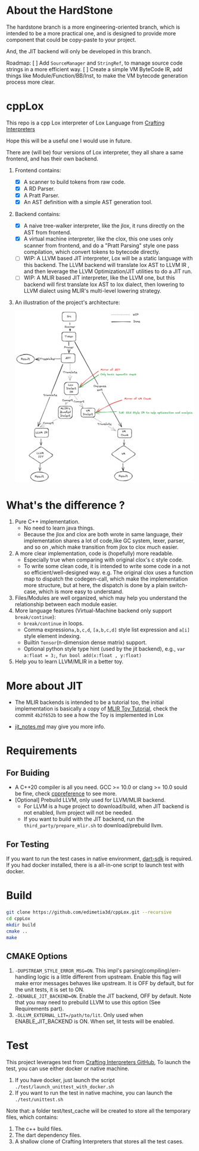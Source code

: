 # About the HardStone

The hardstone branch is a more engineering-oriented branch, which is intended to be a more practical one, and is
designed
to provide more component that could be copy-paste to your project.

And, the JIT backend will only be developed in this branch.

Roadmap:
[ ] Add `SourceManager` and `StringRef`, to manage source code strings in a more efficient way.
[ ] Create a simple VM ByteCode IR, add things like Module/Function/BB/Inst, to make the VM bytecode generation process
more
clear.

# cppLox

This repo is a cpp Lox interpreter of Lox Language from [Crafting Interpreters](https://craftinginterpreters.com/)

Hope this will be a useful one I would use in future.

There are (will be) four versions of Lox interpreter, they all share a same frontend, and has their own backend.

1. Frontend contains:
    - [x] A scanner to build tokens from raw code.
    - [x] A RD Parser.
    - [x] A Pratt Parser.
    - [x] An AST definition with a simple AST generation tool.

2. Backend contains:
    - [x] A naive tree-walker interpreter, like the jlox, it runs directly on the AST from frontend.
    - [x] A virtual machine interpreter, like the clox, this one uses only scanner from frontend, and do a
      "Pratt Parsing" style one pass compilation, which convert tokens to bytecode directly.
    - [ ] WIP: A LLVM based JIT interpreter, Lox will be a static language with this backend.
      The LLVM backend will translate lox AST to LLVM IR , and then leverage the LLVM Optimization/JIT utilities
      to do a JIT run.
    - [ ] WIP: A MLIR based JIT interpreter, like the LLVM one, but this backend will first translate lox AST to lox
      dialect, then lowering to LLVM dialect using MLIR's multi-level lowering strategy.

3. An illustration of the project's architecture:

   ![architecture](./docs/arch.png)

# What's the difference ?

1. Pure C++ implementation.
    * No need to learn java things.
    * Because the jlox and clox are both wrote in same language, their implementation shares a lot of code,like GC
      system,
      lexer, parser, and so on ,which make transition from jlox to clox much easier.
2. A more clear implementation, code is (hopefully) more readable.
    * Especially true when comparing with original clox's c style code.
    * To write some clean code, it is intended to write some code in a not so efficient/well-designed way. e.g. The
      original
      clox uses a function map to dispatch the codegen-call, which make the implementation more structure, but at here,
      the dispatch is done by a plain switch-case, which is more easy to understand.
3. Files/Modules are well organized, which may help you understand the relationship between each module easier.
4. More language features (Virtual-Machine backend only support `break/continue`):
    * `break/continue` in loops.
    * Comma expression`a,b,c,d`, `[a,b,c,d]` style list expression and `a[i]` style element indexing.
    * Builtin `Tensor`(n-dimension dense matrix) support.
    * Optional python style type hint (used by the jit backend),
      e.g., `var a:float = 3;`, `fun bool add(x:float , y:float)`
5. Help you to learn LLVM/MLIR in a better toy.

# More about JIT

* The MLIR backends is intended to be a tutorial too, the initial implementation is basically a copy
  of [MLIR Toy Tutorial](https://mlir.llvm.org/docs/Tutorials/Toy), check the commit `4b2f652b` to see a how the Toy is
  implemented in Lox

* [jit_notes.md](jit_notes.md) may give you more info.

# Requirements

## For Buiding

* A C++20 compiler is all you need. GCC >= 10.0 or clang >= 10.0 sould be fine,
  check [cppreference](https://en.cppreference.com/w/cpp/compiler_support/20) to see more.
* [Optional] Prebuild LLVM, only used for LLVM/MLIR backend.
    * For LLVM is a huge project to download/build, when JIT backend is not enabled, llvm project will not be
      needed.
    * If you want to build with the JIT backend, run the `third_party/prepare_mlir.sh` to download/prebuild llvm.

## For Testing

If you want to run the test cases in native environment, [dart-sdk](https://dart.dev/tools/sdk) is required.
If you had docker installed, there is a all-in-one script to launch test with docker.

# Build

```bash
git clone https://github.com/edimetia3d/cppLox.git --recursive
cd cppLox
mkdir build
cmake ..
make
```

## CMAKE Options

1. `-DUPSTREAM_STYLE_ERROR_MSG=ON`. This impl's parsing(compiling)/err-handling logic is a little different from
   upstream. Enable this flag will make error messages behaves like upstream. It is OFF by default, but for the unit
   tests, it is set to ON.
2. `-DENABLE_JIT_BACKEND=ON`. Enable the JIT backend, OFF by default. Note that you may need to prebuild LLVM
   to use this option (See Requirements part).
3. `-DLLVM_EXTERNAL_LIT=/path/to/lit`. Only used when ENABLE_JIT_BACKEND is ON. When set, lit tests will be enabled.

# Test

This project leverages test from [Crafting Interpreters GitHub](https://github.com/munificent/craftinginterpreters),
To launch the test, you can use either docker or native machine.

1. If you have docker, just launch the script `./test/launch_unittest_with_docker.sh`
2. If you want to run the test in native machine, you can launch the `./test/unittest.sh`

Note that: a folder test/test_cache will be created to store all the temporary files, which contains:

1. The c++ build files.
2. The dart dependency files.
3. A shallow clone of Crafting Interpreters that stores all the test cases.
